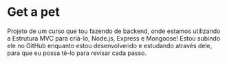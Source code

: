# Get a pet
Projeto de um curso que tou fazendo de backend, onde estamos utilizando a Estrutura MVC para criá-lo, Node.js, Express e Mongoose!
Estou subindo ele no GitHub enquanto estou desenvolvendo e estudando através dele, para que eu possa tê-lo para revisar cada passo.
